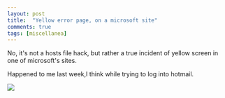 ```yaml
---
layout: post
title:  "Yellow error page, on a microsoft site"
comments: true
tags: [miscellanea]
---
```



No, it's not a hosts file hack, but rather a true incident of yellow screen in one of microsoft's sites. 

Happened to me last week,I think while trying to log into hotmail.



![](http://kenegozi.com/blog/uploaded/windowslivewriter/yellowerrorpageonamicrosoftsite_e1ad/9b6cb1b9-d0c0-4370-a4cf-3e9f29e8f3d9.gif)

